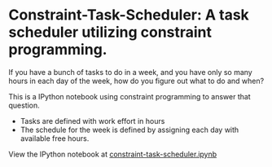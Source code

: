 # Constraint-Task-Scheduler: A task scheduler utilizing constraint programming.

If you have a bunch of tasks to do in a week, and you have only so many hours in each day of the week, how do you figure out what to do and when?

This is a IPython notebook using constraint programming to answer that question.

- Tasks are defined with work effort in hours
- The schedule for the week is defined by assigning each day with available free hours.

View the IPython notebook at [constraint-task-scheduler.ipynb](constraint-task-scheduler.ipynb)
